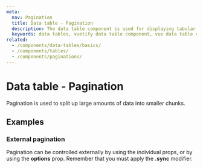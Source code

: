 ```yaml
---
meta:
  nav: Pagination
  title: Data table - Pagination
  description: The data table component is used for displaying tabular data in a way that is easy for users to scan. It includes sorting, searching, pagination and selection.
  keywords: data tables, vuetify data table component, vue data table component
related:
  - /components/data-tables/basics/
  - /components/tables/
  - /components/paginations/
---
```


# Data table - Pagination

Pagination is used to split up large amounts of data into smaller chunks.

<entry />

## Examples

### External pagination

Pagination can be controlled externally by using the individual props, or by using the **options** prop. Remember that you must apply the **.sync** modifier.

<example file="v-data-table/misc-external-paginate" />
